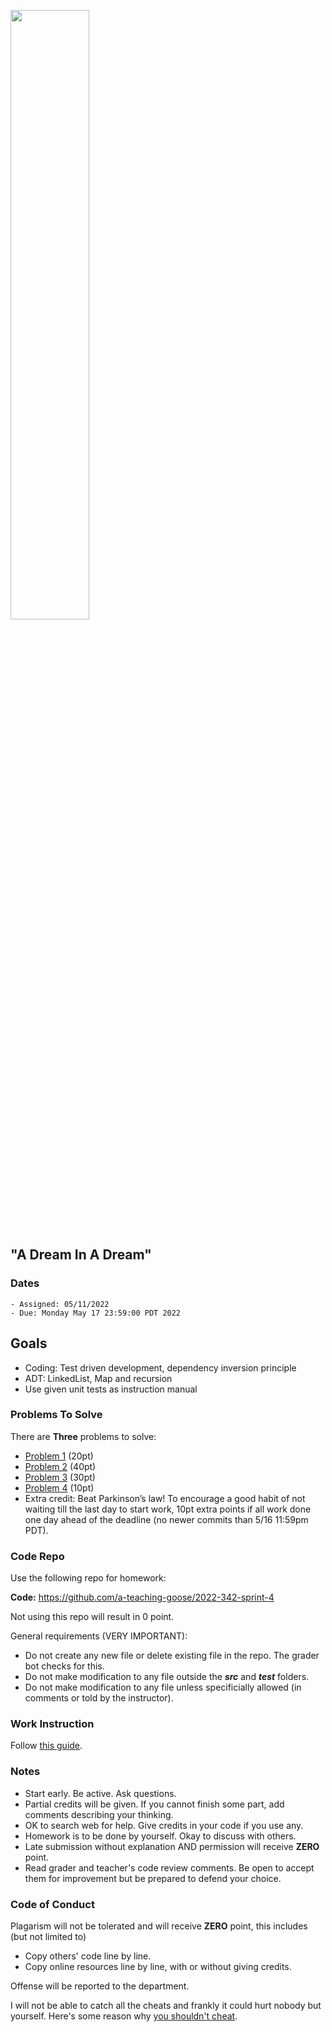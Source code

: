 <img src="https://user-images.githubusercontent.com/252020/167756980-82b4d15e-7424-4222-9ed1-1f0bce4b5961.png"
     width="50%" />

## "A Dream In A Dream"

### Dates

    - Assigned: 05/11/2022
    - Due: Monday May 17 23:59:00 PDT 2022

## Goals ##

- Coding: Test driven development, dependency inversion principle
- ADT: LinkedList, Map and recursion
- Use given unit tests as instruction manual

### Problems To Solve

There are **Three** problems to solve:

- [Problem 1](problem_1.md) (20pt)
- [Problem 2](problem_2.md) (40pt)
- [Problem 3](problem_3.md) (30pt)
- [Problem 4](problem_4.md) (10pt)
- Extra credit: Beat Parkinson’s law! To encourage a good habit of not waiting till the last day to start work, 10pt extra points if all work done one day ahead of the deadline (no newer commits than 5/16 11:59pm PDT).


### Code Repo ###

Use the following repo for homework:

**Code:** https://github.com/a-teaching-goose/2022-342-sprint-4 

Not using this repo will result in 0 point.

General requirements (VERY IMPORTANT):
- Do not create any new file or delete existing file in the repo. The grader bot checks for this.
- Do not make modification to any file outside the ***src*** and ***test*** folders.
- Do not make modification to any file unless specificially allowed (in comments or told by the instructor).

### Work Instruction
Follow [this guide](https://github.com/a-teaching-goose/CSS342A-2022-Spring/blob/main/homeworks/work_guide.md).

### Notes ###

- Start early. Be active. Ask questions.
- Partial credits will be given. If you cannot finish some part, add comments describing your thinking.
- OK to search web for help. Give credits in your code if you use any.
- Homework is to be done by yourself. Okay to discuss with others. 
- Late submission without explanation AND permission will receive **ZERO** point.  
- Read grader and teacher's code review comments. Be open to accept them for improvement but be prepared to defend your choice. 

### Code of Conduct

Plagarism will not be tolerated and will receive **ZERO** point, this includes (but not limited to)

- Copy others' code line by line.
- Copy online resources line by line, with or without giving credits.

Offense will be reported to the department.

I will not be able to catch all the cheats and frankly it could hurt nobody but yourself. Here's some reason why [you shouldn't cheat](https://www.youtube.com/watch?v=hMloyp6NI4E).


